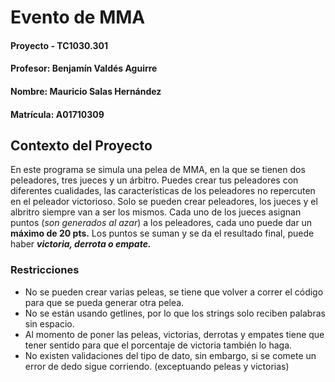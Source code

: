 # Evento de MMA
#### Proyecto - TC1030.301
#### Profesor: Benjamín Valdés Aguirre
#### Nombre: Mauricio Salas Hernández
#### Matrícula: A01710309

## Contexto del Proyecto
En este programa se simula una pelea de MMA, en la que se tienen dos peleadores, tres jueces y un árbitro.
Puedes crear tus peleadores con diferentes cualidades, las características de los peleadores no repercuten en el peleador victorioso.
Solo se pueden crear peleadores, los jueces y el albritro siempre van a ser los mismos.
Cada uno de los jueces asignan puntos (*son generados al azar*) a los peleadores, cada uno puede dar un **máximo de 20 pts.**
Los puntos se suman y se da el resultado final, puede haber ***victoria, derrota o empate.***


### Restricciones
- No se pueden crear varias peleas, se tiene que volver a correr el código para que se pueda generar otra pelea.
- No se están usando getlines, por lo que los strings solo reciben palabras sin espacio.
- Al momento de poner las peleas, victorias, derrotas y empates tiene que tener sentido para que el porcentaje de victoria también lo haga.
- No existen validaciones del tipo de dato, sin embargo, si se comete un error de dedo sigue corriendo. (exceptuando peleas y victorias)
